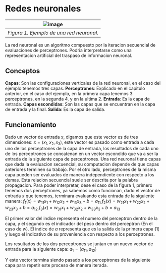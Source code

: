 # Redes neuronales

| ![image](https://upload.wikimedia.org/wikipedia/commons/thumb/1/11/Colored_neural_network_es.svg/800px-Colored_neural_network_es.svg.png) |
|:--:|
| *Figura 1. Ejemplo de una red neuronal.* |

La red neuronal es un algoritmo compuesto por la iteracion secuencial de evaluaciones de perceptrones. Podria interpretarse como una representacion artificial del traspaso de informacion neuronal.

## Conceptos

**Capas**: Son las configuraciones verticales de la red neuronal, en el caso del ejemplo tenemos tres capas.
**Perceptrones**: Explicado en el capitulo anterior, en el caso del ejemplo, en la primera capa tenemos 3 perceptrones, en la segunda 4, y en la ultima 2.
**Entrada**: Es la capa de entrada.
**Capas escondidas**: Son las capas que se encuentran en la capa de entrada y la final.
**Salida**: Es la capa de salida.

## Funcionamiento
Dado un vector de entrada $x$, digamos que este vector es de tres dimensiones: $x = (x_1, x_2, x_3)$, este vector es pasado como entrada a cada uno de los perceptrones de la capa de entrada, los resultados de cada uno de los perceptrones se concatenan en un vector escondido que va a ser la entrada de la siguiente capa de perceptrones.
Una red neuronal tiene capas que dada la evaluacion secuencial, su computacion depende de que capas anteriores terminen su trabajo. Por el otro lado, perceptrones de la misma capa pueden ser evaluados de manera independiente con respecto a los demas. Esta relacion secuencial suele ser descrita por la palabra propagacion.
Para poder interpretar, dese el caso de la figura 1, primero tenemos dos perceptrones, ya sabemos como funcionan, dado el vector de entrada $x$ que tenemos, terminara evaluando esta entrada de la siguiente manera:
$f_1(x) = w_{11} x_1 + w_{12} x_2 + w_{13} x_3 + b = a_{11}$
$f_2(x) = w_{21} x_1 + w_{22} x_2 + w_{23} x_3 + b = a_{12}$
$f_3(x) = w_{31} x_1 + w_{32} x_2 + w_{33} x_3 + b = a_{13}$

El primer valor del indice representa el numero del perceptron dentro de la capa, y el segundo es el indicador del peso dentro del perceptron (En el caso de $w$). El indice de $a$ representa que es la salida de la primera capa (1) y luego el indicativo de su proveniencia con respecto a los perceptrones.

Los resultados de los dos perceptrones se juntan en un nuevo vector de entrada para la siguiente capa:
$a_1 = (a_{11}, a_{12})$

Y este vector termina siendo pasado a los perceptrones de la siguiente capa para repetir este proceso de manera iterada.

